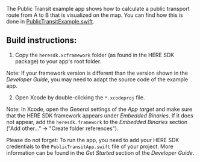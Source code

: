 The Public Transit example app shows how to calculate a public transport route from A to B that is visualized on the map. You can find how this is done in [PublicTransitExample.swift](PublicTransit/PublicTransitExample.swift).

Build instructions:
-------------------

1) Copy the `heresdk.xcframework` folder (as found in the HERE SDK package) to your app's root folder.

Note: If your framework version is different than the version shown in the _Developer Guide_, you may need to adapt the source code of the example app.

2) Open Xcode by double-clicking the `*.xcodeproj` file.

Note: In Xcode, open the _General_ settings of the _App target_ and make sure that the HERE SDK framework appears under _Embedded Binaries_. If it does not appear, add the `heresdk.framework` to the _Embedded Binaries_ section ("Add other..." -> "Create folder references").

Please do not forget: To run the app, you need to add your HERE SDK credentials to the `PublicTransitApp.swift` file of your project. More information can be found in the _Get Started_ section of the _Developer Guide_.

